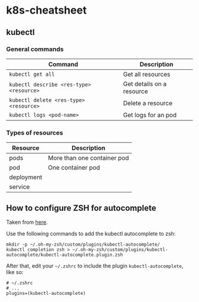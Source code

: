 # k8s-cheatsheet

## kubectl
### General commands
| Command           | Description |
| ------------------|---------------------------------------|
| `kubectl get all` | Get all resources |
| `kubectl describe <res-type> <resource>` | Get details on a resource |
| `kubectl delete <res-type> <resource>` | Delete a resource |
| `kubectl logs <pod-name>` | Get logs for an pod |


### Types of resources
| Resource          | Description |
| ------------------|---------------------------------------|
| pods | More than one container pod |
| pod | One container pod |
| deployment |  |
| service |  |

## How to configure ZSH for autocomplete
Taken from [here](https://gist.github.com/GusAntoniassi/2f58e716b67f648d13f91c1d780b05bf).

Use the following commands to add the kubectl autocomplete to zsh:

```shell
mkdir -p ~/.oh-my-zsh/custom/plugins/kubectl-autocomplete/
kubectl completion zsh > ~/.oh-my-zsh/custom/plugins/kubectl-autocomplete/kubectl-autocomplete.plugin.zsh
```

After that, edit your `~/.zshrc` to include the plugin `kubectl-autocomplete`, like so:

```
# ~/.zshrc
# ...
plugins=(kubectl-autocomplete)
```
